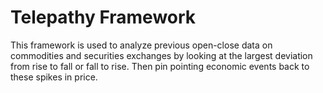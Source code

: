 # Telepathy Framework
This framework is used to analyze previous open-close data on commodities and securities exchanges by looking at the largest deviation from rise to fall or fall to rise. Then pin pointing economic events back to these spikes in price.

